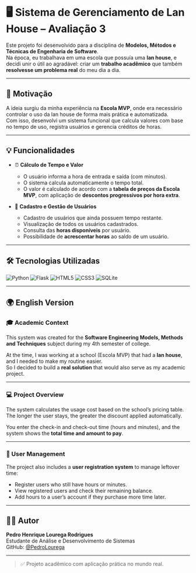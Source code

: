 # 🖥️ Sistema de Gerenciamento de Lan House – Avaliação 3

Este projeto foi desenvolvido para a disciplina de **Modelos, Métodos e Técnicas de Engenharia de Software**.  
Na época, eu trabalhava em uma escola que possuía uma **lan house**, e decidi unir o útil ao agradável: criar um **trabalho acadêmico** que também **resolvesse um problema real** do meu dia a dia.

---

## 🧠 Motivação

A ideia surgiu da minha experiência na **Escola MVP**, onde era necessário controlar o uso da lan house de forma mais prática e automatizada.  
Com isso, desenvolvi um sistema funcional que calcula valores com base no tempo de uso, registra usuários e gerencia créditos de horas.

---

## 💡 Funcionalidades

- ⏰ **Cálculo de Tempo e Valor**
  - O usuário informa a hora de entrada e saída (com minutos).
  - O sistema calcula automaticamente o tempo total.
  - O valor é calculado de acordo com a **tabela de preços da Escola MVP**, com aplicação de **descontos progressivos por hora extra**.

- 👤 **Cadastro e Gestão de Usuários**
  - Cadastro de usuários que ainda possuem tempo restante.
  - Visualização de todos os usuários cadastrados.
  - Consulta das **horas disponíveis** por usuário.
  - Possibilidade de **acrescentar horas** ao saldo de um usuário.

---

## 🛠 Tecnologias Utilizadas

![Python](https://img.shields.io/badge/Python-3776AB?style=for-the-badge&logo=python&logoColor=white)
![Flask](https://img.shields.io/badge/Flask-000000?style=for-the-badge&logo=flask&logoColor=white)
![HTML5](https://img.shields.io/badge/HTML5-E34F26?style=for-the-badge&logo=html5&logoColor=white)
![CSS3](https://img.shields.io/badge/CSS3-1572B6?style=for-the-badge&logo=css3&logoColor=white)
![SQLite](https://img.shields.io/badge/SQLite-003B57?style=for-the-badge&logo=sqlite&logoColor=white)

---

## 🌍 English Version

### 🎓 Academic Context

This system was created for the **Software Engineering Models, Methods and Techniques** subject during my 4th semester of college.

At the time, I was working at a school (Escola MVP) that had a **lan house**, and I needed to make my routine easier.  
So I decided to build a **real solution** that would also serve as my academic project.

---

### 💻 Project Overview

The system calculates the usage cost based on the school’s pricing table. The longer the user stays, the greater the discount applied automatically.

You enter the check-in and check-out time (hours and minutes), and the system shows the **total time and amount to pay**.

---

### 👥 User Management

The project also includes a **user registration system** to manage leftover time:

- Register users who still have hours or minutes.
- View registered users and check their remaining balance.
- Add hours to a user’s account if they purchase more time later.

---

## 👨‍💻 Autor

**Pedro Henrique Lourega Rodrigues**  <br>
Estudante de Análise e Desenvolvimento de Sistemas  <br>
GitHub: [@PedroLourega](https://github.com/PedroLourega) <br>

---

> ✅ Projeto acadêmico com aplicação prática no mundo real.

